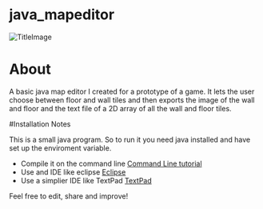 # java_mapeditor

![TitleImage](http://puu.sh/a9G9h/04eaeee737.jpg)

# About 

A basic java map editor I created for a prototype of a game. It lets the user choose between floor and wall tiles and then exports the image of the wall and floor and the text file of a 2D array of all the wall and floor tiles.

#Installation Notes

This is a small java program. So to run it you need java installed
and have set up the enviroment variable.

* Compile it on the command line [Command Line tutorial](http://www.instructables.com/id/Programing-with-Java-using-Command-Prompt/)
* Use and IDE like eclipse [Eclipse](https://eclipse.org/)
* Use a simplier IDE like TextPad [TextPad](https://www.textpad.com/)

Feel free to edit, share and improve!
